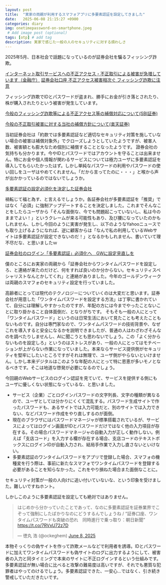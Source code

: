 ```yaml
---
layout: post
title:  "実家の両親が利用するスマフォアプリに多要素認証を設定してきました"
date:   2025-06-08 21:15:27 +0900
categories: diary
img: onetimepassword-on-smartphone.jpeg
 # Add image post (optional)
tags: [otp] # add tag
description: 実家で感じた一般の人のセキュリティに対する煩わしさ
---
```


2025年5月、日本社会で話題になっているのが証券会社を騙るフィッシング詐欺。

[インターネット取引サービスへの不正アクセス・不正取引による被害が急増しています（金融庁）](https://www.fsa.go.jp/ordinary/chuui/chuui_phishing.html)
[証券会社口座 不正アクセス被害相次ぐ フィッシング詐欺に注意](https://www3.nhk.or.jp/news/html/20250406/k10014771571000.html)

フィッシング詐欺でIDとパスワードが盗まれ、勝手にお金が引き落とされたり、株が購入されたりという被害が発生しています。

[今般のフィッシング詐欺等による不正アクセス等の補償対応について(SBI証券)](https://www.sbisec.co.jp/ETGate/WPLETmgR001Control?OutSide=on&getFlg=on&burl=search_home&cat1=home&cat2=none&dir=info&file=home_info250502_compensation.html)

[今般の不正取引被害に対する当社の補償方針について(楽天証券)](https://www.rakuten-sec.co.jp/web/info/info20250502-02.html)

当初証券会社は「約款では多要素認証など適切なセキュリティ対策を施していない場合の被害は補償対象外」でクローズしようとしていたようですが、被害人数、被害額とも膨大なため個別に補償することとなったようです。
證券会社の気持ちも分かります。今やIDとパスワードではアカウントを守ることは出来ません。特にお金や個人情報が関わるサービスについては極力ユーザに多要素認証を導入してもらいたかったはず。しかし単純なパスワードの利用やパスワードの使い回しをユーザはやめてくれません。「だから言ってたのに・・・」と喉から声が出かかっているのではないでしょうか。


[多要素認証の設定必須化を決定した証券会社](https://www.jsda.or.jp/about/hatten/inv_alerts/alearts04/list_tayouso/index.html)

禍転じて福と為す、と言えるでしょうか。各証券会社が多要素認証を「推奨」ではなく「必須」に強制アップデートすることを決定しました。これまでそんなことをしたらユーザから「そんな面倒な、今でも問題起こっていないし、私は今のままでよい！」というクレームが来る可能性もあり、及び腰になっていたのかもしれません、しかし今回のように実害が発生し、以下のようなYahooニュースでも取り上げるようになれば、逆に顧客からは「なんで私の利用しているWebサイトは多要素認証が設定できないのだ！」となるかもしれません、書いていて理不尽だな、と思いましたｗ

[証券会社のログイン「多要素認証」必須化へ　GWに設定見直しを](https://news.yahoo.co.jp/expert/articles/a6e29bb06cfa650a8c44a4b13985a9700bae9b82)


僕のところにお実家の両親から「証券会社からワンタイムパスワードを設定しろ、と連絡が来たのだけど、何をすれば良いのか分からない。セキュリティスペシャリストなんとかしてくれ」と連絡がありました。今年のゴールデンウィークは両親のスマフォのセキュリティ設定を行っていました。

高齢者にとっては現代のテクノロジーについていくのは大変だと思います。証券会社が用意した「ワンタイムパスワードを設定する方法」は丁寧に書かれていて、自分には理解しやすかったのですが、年配の方には今までやったことないことに取り掛かること自体面倒だ、となりがちです。
そもそも一般の人にとって「ワンタイムパスワード」というのは日常生活において見たことも考えたこともないものです。自分は専門家なので、ワンタイムパスワードの技術背景や、なぜこれを導入すると安全になるかを説明できましたが、普通の人はわざわざそんなのを調べたりしませんし、AIに聞こうとも思わないでしょう。この「よく分からないものを設定しろ」というのはストレスがあり、一般の人にとってはモチベーションが上がらない作業になっていました。本来ならサービス提供側がセキュリティを堅牢にしたいところですがそれは無理で、ユーザ側がやらないといけません。しかし本来デジタルはこのような年配の人にとって特に恩恵が多いモノとなるべきです。そこは地道な啓発が必要になるのでしょう。

今回親のWebサービスのログイン認証を見ていて、サービスを提供する側にもユーザに優しくない状態になっているな、と思いました。

- サービス（企業）ごとログインパスワードの文字列長、文字の種類が異なるので、ユーザとしては分かりにくくて混乱する。パスワード生成サイトで作ったパスワードも、あるサイトでは入力可能だと、別のサイトでは入力できない、などパスワード作成をやり直しするのが面倒。
- 現在のブラウザにはパスワードマネージャが標準搭載されているが、サービスによってはログイン画面がIDとパスワードだけではなく他の入力項目が存在する。その場合パスワードマネージャの自動入力が正しく動作しない。例えば「支店コード」を入力する欄が存在する場合、支店コードのテキストボックスにログインIDが自動入力され、結局手作業で入力し直さないといけない。
- 多要素認証のワンタイムパスワードをアプリで登録した場合、スマフォの機種変を行う際は、事前に新たなスマフォでワンタイムパスワードを登録する必要があることを知らなかった。これをやり損ねた場合また面倒なことに。

セキュリティ対策が一般の人向けに追い付いていないな、という印象を受けました。難しいですねホント。

しかしこのように多要素認証を設定しても絶対ではありません。

<blockquote class="twitter-tweet"><p lang="ja" dir="ltr">はじめから分かっていたことであって、なのに多要素認証を証券業界でこぞって強制にしたばかりなのにどうするんでしょうね / “証券口座、ワンタイムパスワードも突破の恐れ　同時進行で乗っ取り：朝日新聞” <a href="https://t.co/7RVxU72z7D">https://t.co/7RVxU72z7D</a></p>&mdash; 徳丸 浩 (@ockeghem) <a href="https://twitter.com/ockeghem/status/1931622174605111732?ref_src=twsrc%5Etfw">June 8, 2025</a></blockquote> <script async src="https://platform.twitter.com/widgets.js" charset="utf-8"></script>

本物そっくりの偽サイトを作って詐欺メールなどで利用者を誘導。IDとパスワードに加えてワンタイムパスワードも偽サイトのログに出力するようにして、被害者の入力と同タイミングで本来のサイトに不正ログインするという仕組みです。多要素認証が無い場合に比べると攻撃の難易度は高いですが、それでも悪質な犯罪者はやってのけるでしょう。多要素認証できた、一安心…ではなく、引き続き警戒していただきたいです。